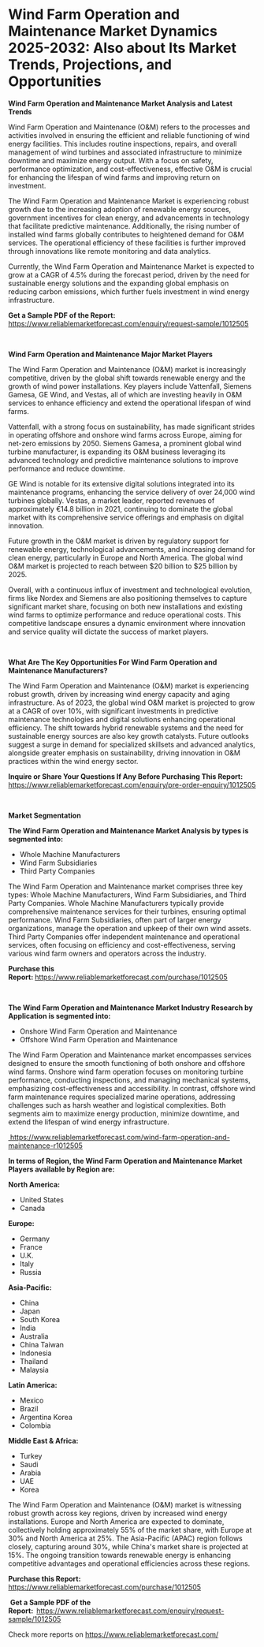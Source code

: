 <p><h1>Wind Farm Operation and Maintenance Market Dynamics 2025-2032: Also about Its Market Trends, Projections, and Opportunities</h1></p><p><strong>Wind Farm Operation and Maintenance Market Analysis and Latest Trends</strong></p>
<p><p>Wind Farm Operation and Maintenance (O&M) refers to the processes and activities involved in ensuring the efficient and reliable functioning of wind energy facilities. This includes routine inspections, repairs, and overall management of wind turbines and associated infrastructure to minimize downtime and maximize energy output. With a focus on safety, performance optimization, and cost-effectiveness, effective O&M is crucial for enhancing the lifespan of wind farms and improving return on investment.</p><p>The Wind Farm Operation and Maintenance Market is experiencing robust growth due to the increasing adoption of renewable energy sources, government incentives for clean energy, and advancements in technology that facilitate predictive maintenance. Additionally, the rising number of installed wind farms globally contributes to heightened demand for O&M services. The operational efficiency of these facilities is further improved through innovations like remote monitoring and data analytics.</p><p>Currently, the Wind Farm Operation and Maintenance Market is expected to grow at a CAGR of 4.5% during the forecast period, driven by the need for sustainable energy solutions and the expanding global emphasis on reducing carbon emissions, which further fuels investment in wind energy infrastructure.</p></p>
<p><strong>Get a Sample PDF of the Report:&nbsp;</strong> <a href="https://www.reliablemarketforecast.com/enquiry/request-sample/1012505?utm_campaign=2481&utm_medium=2&utm_source=Github&utm_content=ia&utm_term=06032025&utm_id=wind-farm-operation-and-maintenance">https://www.reliablemarketforecast.com/enquiry/request-sample/1012505</a></p>
<p>&nbsp;</p>
<p><strong>Wind Farm Operation and Maintenance Major Market Players</strong></p>
<p><p>The Wind Farm Operation and Maintenance (O&M) market is increasingly competitive, driven by the global shift towards renewable energy and the growth of wind power installations. Key players include Vattenfall, Siemens Gamesa, GE Wind, and Vestas, all of which are investing heavily in O&M services to enhance efficiency and extend the operational lifespan of wind farms.</p><p>Vattenfall, with a strong focus on sustainability, has made significant strides in operating offshore and onshore wind farms across Europe, aiming for net-zero emissions by 2050. Siemens Gamesa, a prominent global wind turbine manufacturer, is expanding its O&M business leveraging its advanced technology and predictive maintenance solutions to improve performance and reduce downtime.</p><p>GE Wind is notable for its extensive digital solutions integrated into its maintenance programs, enhancing the service delivery of over 24,000 wind turbines globally. Vestas, a market leader, reported revenues of approximately €14.8 billion in 2021, continuing to dominate the global market with its comprehensive service offerings and emphasis on digital innovation.</p><p>Future growth in the O&M market is driven by regulatory support for renewable energy, technological advancements, and increasing demand for clean energy, particularly in Europe and North America. The global wind O&M market is projected to reach between $20 billion to $25 billion by 2025. </p><p>Overall, with a continuous influx of investment and technological evolution, firms like Nordex and Siemens are also positioning themselves to capture significant market share, focusing on both new installations and existing wind farms to optimize performance and reduce operational costs. This competitive landscape ensures a dynamic environment where innovation and service quality will dictate the success of market players.</p></p>
<p>&nbsp;</p>
<p><strong>What Are The Key Opportunities For Wind Farm Operation and Maintenance Manufacturers?</strong></p>
<p><p>The Wind Farm Operation and Maintenance (O&M) market is experiencing robust growth, driven by increasing wind energy capacity and aging infrastructure. As of 2023, the global wind O&M market is projected to grow at a CAGR of over 10%, with significant investments in predictive maintenance technologies and digital solutions enhancing operational efficiency. The shift towards hybrid renewable systems and the need for sustainable energy sources are also key growth catalysts. Future outlooks suggest a surge in demand for specialized skillsets and advanced analytics, alongside greater emphasis on sustainability, driving innovation in O&M practices within the wind energy sector.</p></p>
<p><strong>Inquire or Share Your Questions If Any Before Purchasing This Report:</strong> <a href="https://www.reliablemarketforecast.com/enquiry/pre-order-enquiry/1012505?utm_campaign=2481&utm_medium=2&utm_source=Github&utm_content=ia&utm_term=06032025&utm_id=wind-farm-operation-and-maintenance">https://www.reliablemarketforecast.com/enquiry/pre-order-enquiry/1012505</a></p>
<p>&nbsp;</p>
<p><strong>Market Segmentation</strong></p>
<p><strong>The Wind Farm Operation and Maintenance Market Analysis by types is segmented into:</strong></p>
<p><ul><li>Whole Machine Manufacturers</li><li>Wind Farm Subsidiaries</li><li>Third Party Companies</li></ul></p>
<p><p>The Wind Farm Operation and Maintenance market comprises three key types: Whole Machine Manufacturers, Wind Farm Subsidiaries, and Third Party Companies. Whole Machine Manufacturers typically provide comprehensive maintenance services for their turbines, ensuring optimal performance. Wind Farm Subsidiaries, often part of larger energy organizations, manage the operation and upkeep of their own wind assets. Third Party Companies offer independent maintenance and operational services, often focusing on efficiency and cost-effectiveness, serving various wind farm owners and operators across the industry.</p></p>
<p><strong>Purchase this Report:&nbsp;</strong><a href="https://www.reliablemarketforecast.com/purchase/1012505?utm_campaign=2481&utm_medium=2&utm_source=Github&utm_content=ia&utm_term=06032025&utm_id=wind-farm-operation-and-maintenance">https://www.reliablemarketforecast.com/purchase/1012505</a></p>
<p>&nbsp;</p>
<p><strong>The Wind Farm Operation and Maintenance Market Industry Research by Application is segmented into:</strong></p>
<p><ul><li>Onshore Wind Farm Operation and Maintenance</li><li>Offshore Wind Farm Operation and Maintenance</li></ul></p>
<p><p>The Wind Farm Operation and Maintenance market encompasses services designed to ensure the smooth functioning of both onshore and offshore wind farms. Onshore wind farm operation focuses on monitoring turbine performance, conducting inspections, and managing mechanical systems, emphasizing cost-effectiveness and accessibility. In contrast, offshore wind farm maintenance requires specialized marine operations, addressing challenges such as harsh weather and logistical complexities. Both segments aim to maximize energy production, minimize downtime, and extend the lifespan of wind energy infrastructure.</p></p>
<p><a href="https://www.reliablemarketforecast.com/wind-farm-operation-and-maintenance-r1012505?utm_campaign=2481&utm_medium=2&utm_source=Github&utm_content=ia&utm_term=06032025&utm_id=wind-farm-operation-and-maintenance">&nbsp;https://www.reliablemarketforecast.com/wind-farm-operation-and-maintenance-r1012505</a></p>
<p><strong>In terms of Region, the Wind Farm Operation and Maintenance Market Players available by Region are:</strong></p>
<p>
    <p> <strong> North America: </strong>
        <ul>
            <li>United States</li>
            <li>Canada</li>
        </ul>
        </p> 
    <p> <strong> Europe: </strong>
        <ul>
            <li>Germany</li>
            <li>France</li>
            <li>U.K.</li>
            <li>Italy</li>
            <li>Russia</li>
        </ul>
        </p> 
    <p> <strong> Asia-Pacific: </strong>
        <ul>
            <li>China</li>
            <li>Japan</li>
            <li>South Korea</li>
            <li>India</li>
            <li>Australia</li>
            <li>China Taiwan</li>
            <li>Indonesia</li>
            <li>Thailand</li>
            <li>Malaysia</li>
        </ul>
        </p> 
    <p> <strong> Latin America: </strong>
        <ul>
            <li>Mexico</li>
            <li>Brazil</li>
            <li>Argentina Korea</li>
            <li>Colombia</li>
        </ul>
        </p> 
    <p> <strong> Middle East & Africa: </strong>
        <ul>
            <li>Turkey</li>
            <li>Saudi</li>
            <li>Arabia</li>
            <li>UAE</li>
            <li>Korea</li>
        </ul>
    </p>
    </p>
<p><p>The Wind Farm Operation and Maintenance (O&M) market is witnessing robust growth across key regions, driven by increased wind energy installations. Europe and North America are expected to dominate, collectively holding approximately 55% of the market share, with Europe at 30% and North America at 25%. The Asia-Pacific (APAC) region follows closely, capturing around 30%, while China's market share is projected at 15%. The ongoing transition towards renewable energy is enhancing competitive advantages and operational efficiencies across these regions.</p></p>
<p><strong>Purchase this Report: </strong><a href="https://www.reliablemarketforecast.com/purchase/1012505?utm_campaign=2481&utm_medium=2&utm_source=Github&utm_content=ia&utm_term=06032025&utm_id=wind-farm-operation-and-maintenance">https://www.reliablemarketforecast.com/purchase/1012505</a></p>
<p>&nbsp;<strong>Get a Sample PDF of the Report:&nbsp;&nbsp;</strong><a href="https://www.reliablemarketforecast.com/enquiry/request-sample/1012505?utm_campaign=2481&utm_medium=2&utm_source=Github&utm_content=ia&utm_term=06032025&utm_id=wind-farm-operation-and-maintenance">https://www.reliablemarketforecast.com/enquiry/request-sample/1012505</a></p>
<p><strong></strong></p>
<p>Check more reports on <a href="https://www.reliablemarketforecast.com/?utm_campaign=2481&utm_medium=2&utm_source=Github&utm_content=ia&utm_term=06032025&utm_id=wind-farm-operation-and-maintenance">https://www.reliablemarketforecast.com/</a></p>
